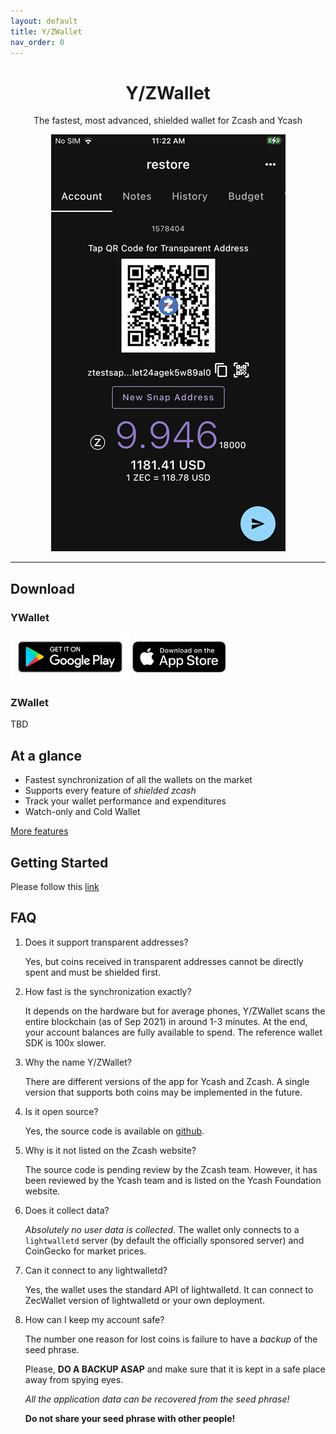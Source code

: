 ```yaml
---
layout: default
title: Y/ZWallet
nav_order: 0
---
```


<p align="center">
    <h1 align="center">Y/ZWallet</h1>
    <p align="center">The fastest, most advanced, shielded wallet for Zcash and Ycash</p>
	<div align="center"><img src="IMG_0115.PNG"></div>
</p>

---


## Download 

### YWallet

<a href="https://play.google.com/store/apps/details?id=me.hanh.ywallet"><img style="height:74px" src="google-play-badge.png"></a>
<a href="https://apps.apple.com/us/app/ywallet/id1583859229"><img style="height:50px;margin-bottom:12px" src="apple-store-badge.svg"></a>

### ZWallet

TBD

## At a glance

- Fastest synchronization of all the wallets on the market
- Supports every feature of *shielded zcash*
- Track your wallet performance and expenditures
- Watch-only and Cold Wallet

[More features](features)

## Getting Started

Please follow this [link](getting-started)

## FAQ

1. Does it support transparent addresses?

   Yes, but coins received in transparent addresses cannot be directly spent and must
   be shielded first.
  
2. How fast is the synchronization exactly?

   It depends on the hardware but for average phones, Y/ZWallet scans the entire blockchain
   (as of Sep 2021) in around 1-3 minutes. At the end, your account balances are 
   fully available to spend. The reference wallet SDK is 100x slower.
   
3. Why the name Y/ZWallet? 

   There are different versions of the app for Ycash and Zcash. 
   A single version that supports both coins may be implemented in the future.
   
4. Is it open source?
   
   Yes, the source code is available on [github](https://github.com/hhanh00/zwallet).
   
5. Why is it not listed on the Zcash website?

   The source code is pending review by the Zcash team.
   However, it has been reviewed by the Ycash team and is listed on the Ycash 
   Foundation website.
   
6. Does it collect data?

   *Absolutely no user data is collected*. The wallet only connects to a `lightwalletd` server
   (by default the officially sponsored server) and CoinGecko for market prices.

7. Can it connect to any lightwalletd?

   Yes, the wallet uses the standard API of lightwalletd. It can connect to 
   ZecWallet version of lightwalletd or your own deployment.
   
8. How can I keep my account safe?

   The number one reason for lost coins is failure to have a *backup* of the 
   seed phrase.
   
   Please, **DO A BACKUP ASAP** and make sure that it is kept in a 
   safe place away from spying eyes.
   
   *All the application data can be recovered from the seed phrase!*
   
   **Do not share your seed phrase with other people!**
